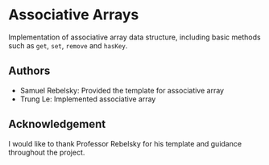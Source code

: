 Associative Arrays
==================

Implementation of associative array data structure, including basic methods such as `get`, `set`, `remove` and `hasKey`.

## Authors
- Samuel Rebelsky: Provided the template for associative array
- Trung Le: Implemented associative array

## Acknowledgement
I would like to thank Professor Rebelsky for his template and guidance throughout the project.